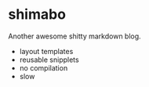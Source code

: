 shimabo
=======

Another awesome shitty markdown blog.

- layout templates
- reusable snipplets
- no compilation
- slow
